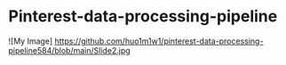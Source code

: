 # Pinterest-data-processing-pipeline



![My Image] https://github.com/huo1m1w1/pinterest-data-processing-pipeline584/blob/main/Slide2.jpg
